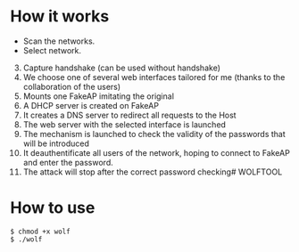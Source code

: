 How it works
=======

- Scan the networks.
- Select network.
3. Capture handshake (can be used without handshake)
4. We choose one of several web interfaces tailored for me (thanks to the collaboration of the users)
5. Mounts one FakeAP imitating the original
6. A DHCP server is created on FakeAP
7. It creates a DNS server to redirect all requests to the Host
8. The web server with the selected interface is launched
9. The mechanism is launched to check the validity of the passwords that will be introduced
10. It deauthentificate all users of the network, hoping to connect to FakeAP and enter the password.
11. The attack will stop after the correct password checking# WOLFTOOL

How to use
=======

```
$ chmod +x wolf
$ ./wolf
```

